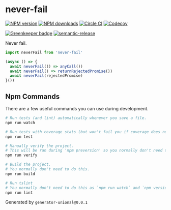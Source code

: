 # never-fail

[![NPM version][npm-image]][npm-url]
[![NPM downloads][downloads-image]][downloads-url]
[![Circle CI][circleci-image]][circleci-url]
[![Codecov][codecov-image]][codecov-url]

[![Greenkeeper badge][green-keeper-image]][green-keeper-url]
[![semantic-release][semantic-release-image]][semantic-release-url]

Never fail.

```ts
import neverFail from 'never-fail'

(async () => {
  await neverFail(() => anyCall())
  await neverFail() => returnRejectedPromise())
  await neverFail(rejectedPromise)
}())
```

## Npm Commands

There are a few useful commands you can use during development.

```sh
# Run tests (and lint) automatically whenever you save a file.
npm run watch

# Run tests with coverage stats (but won't fail you if coverage does not meet criteria)
npm run test

# Manually verify the project.
# This will be ran during 'npm preversion' so you normally don't need to run this yourself.
npm run verify

# Build the project.
# You normally don't need to do this.
npm run build

# Run tslint
# You normally don't need to do this as `npm run watch` and `npm version` will automatically run lint for you.
npm run lint
```

Generated by `generator-unional@0.0.1`

[npm-image]: https://img.shields.io/npm/v/never-fail.svg?style=flat
[npm-url]: https://npmjs.org/package/never-fail
[downloads-image]: https://img.shields.io/npm/dm/never-fail.svg?style=flat
[downloads-url]: https://npmjs.org/package/never-fail
[codecov-image]: https://codecov.io/gh/unional/never-fail/branch/master/graph/badge.svg
[codecov-url]: https://codecov.io/gh/unional/never-fail
[green-keeper-image]:
https://badges.greenkeeper.io/unional/never-fail.svg
[green-keeper-url]:https://greenkeeper.io/
[semantic-release-image]:https://img.shields.io/badge/%20%20%F0%9F%93%A6%F0%9F%9A%80-semantic--release-e10079.svg
[semantic-release-url]:https://github.com/semantic-release/semantic-release
[circleci-image]: https://circleci.com/gh/unional/never-fail/tree/master.svg?style=shield
[circleci-url]: https://circleci.com/gh/unional/never-fail/tree/master
